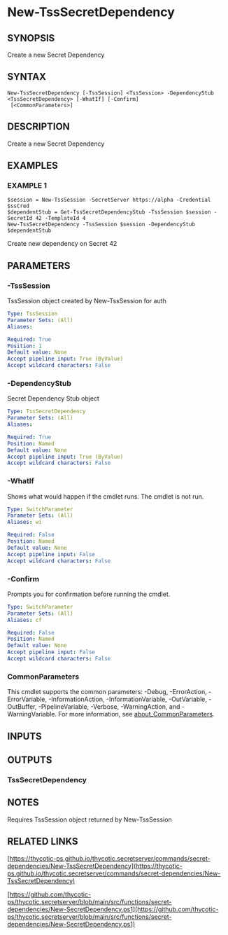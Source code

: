 # New-TssSecretDependency

## SYNOPSIS
Create a new Secret Dependency

## SYNTAX

```
New-TssSecretDependency [-TssSession] <TssSession> -DependencyStub <TssSecretDependency> [-WhatIf] [-Confirm]
 [<CommonParameters>]
```

## DESCRIPTION
Create a new Secret Dependency

## EXAMPLES

### EXAMPLE 1
```
$session = New-TssSession -SecretServer https://alpha -Credential $ssCred
$dependentStub = Get-TssSecretDependencyStub -TssSession $session -SecretId 42 -TemplateId 4
New-TssSecretDependency -TssSession $session -DependencyStub $dependentStub
```

Create new dependency on Secret 42

## PARAMETERS

### -TssSession
TssSession object created by New-TssSession for auth

```yaml
Type: TssSession
Parameter Sets: (All)
Aliases:

Required: True
Position: 1
Default value: None
Accept pipeline input: True (ByValue)
Accept wildcard characters: False
```

### -DependencyStub
Secret Dependency Stub object

```yaml
Type: TssSecretDependency
Parameter Sets: (All)
Aliases:

Required: True
Position: Named
Default value: None
Accept pipeline input: True (ByValue)
Accept wildcard characters: False
```

### -WhatIf
Shows what would happen if the cmdlet runs.
The cmdlet is not run.

```yaml
Type: SwitchParameter
Parameter Sets: (All)
Aliases: wi

Required: False
Position: Named
Default value: None
Accept pipeline input: False
Accept wildcard characters: False
```

### -Confirm
Prompts you for confirmation before running the cmdlet.

```yaml
Type: SwitchParameter
Parameter Sets: (All)
Aliases: cf

Required: False
Position: Named
Default value: None
Accept pipeline input: False
Accept wildcard characters: False
```

### CommonParameters
This cmdlet supports the common parameters: -Debug, -ErrorAction, -ErrorVariable, -InformationAction, -InformationVariable, -OutVariable, -OutBuffer, -PipelineVariable, -Verbose, -WarningAction, and -WarningVariable. For more information, see [about_CommonParameters](http://go.microsoft.com/fwlink/?LinkID=113216).

## INPUTS

## OUTPUTS

### TssSecretDependency
## NOTES
Requires TssSession object returned by New-TssSession

## RELATED LINKS

[https://thycotic-ps.github.io/thycotic.secretserver/commands/secret-dependencies/New-TssSecretDependency](https://thycotic-ps.github.io/thycotic.secretserver/commands/secret-dependencies/New-TssSecretDependency)

[https://github.com/thycotic-ps/thycotic.secretserver/blob/main/src/functions/secret-dependencies/New-SecretDependency.ps1](https://github.com/thycotic-ps/thycotic.secretserver/blob/main/src/functions/secret-dependencies/New-SecretDependency.ps1)

